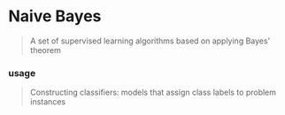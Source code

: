 # Naive Bayes
> A set of supervised learning algorithms based on applying Bayes’ theorem

### usage
> Constructing classifiers: models that assign class labels to problem instances
